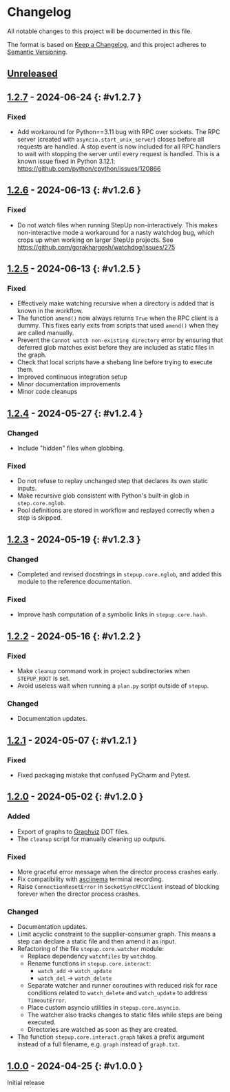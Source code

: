 # Changelog

All notable changes to this project will be documented in this file.

The format is based on [Keep a Changelog](https://keepachangelog.com/en/1.1.0/),
and this project adheres to [Semantic Versioning](https://semver.org/spec/v2.0.0.html).

## [Unreleased]

## [1.2.7] - 2024-06-24 {: #v1.2.7 }

### Fixed

- Add workaround for Python==3.11 bug with RPC over sockets.
  The RPC server (created with `asyncio.start_unix_server`) closes before all requests are handled.
  A stop event is now included for all RPC handlers
  to wait with stopping the server until every request is handled.
  This is a known issue fixed in Python 3.12.1:
  https://github.com/python/cpython/issues/120866


## [1.2.6] - 2024-06-13 {: #v1.2.6 }

### Fixed

- Do not watch files when running StepUp non-interactively.
  This makes non-interactive mode a workaround for a nasty watchdog bug,
  which crops up when working on larger StepUp projects.
  See https://github.com/gorakhargosh/watchdog/issues/275


## [1.2.5] - 2024-06-13 {: #v1.2.5 }

### Fixed

- Effectively make watching recursive when a directory is added that is known in the workflow.
- The function `amend()` now always returns `True` when the RPC client is a dummy.
  This fixes early exits from scripts that used `amend()` when they are called manually.
- Prevent the `Cannot watch non-existing directory` error by ensuring that deferred glob matches
  exist before they are included as static files in the graph.
- Check that local scripts have a shebang line before trying to execute them.
- Improved continuous integration setup
- Minor documentation improvements
- Minor code cleanups


## [1.2.4] - 2024-05-27 {: #v1.2.4 }

### Changed

- Include "hidden" files when globbing.

### Fixed

- Do not refuse to replay unchanged step that declares its own static inputs.
- Make recursive glob consistent with Python's built-in glob in `step.core.nglob`.
- Pool definitions are stored in workflow and replayed correctly when a step is skipped.


## [1.2.3] - 2024-05-19 {: #v1.2.3 }

### Changed

- Completed and revised docstrings in `stepup.core.nglob`,
  and added this module to the reference documentation.

### Fixed

- Improve hash computation of a symbolic links in `stepup.core.hash`.


## [1.2.2] - 2024-05-16 {: #v1.2.2 }

### Fixed

- Make `cleanup` command work in project subdirectories when `STEPUP_ROOT` is set.
- Avoid useless wait when running a `plan.py` script outside of `stepup`.

### Changed

- Documentation updates.


## [1.2.1] - 2024-05-07 {: #v1.2.1 }

### Fixed

- Fixed packaging mistake that confused PyCharm and Pytest.


## [1.2.0] - 2024-05-02 {: #v1.2.0 }

### Added

- Export of graphs to [Graphviz](https://graphviz.org/) DOT files.
- The `cleanup` script for manually cleaning up outputs.

### Fixed

- More graceful error message when the director process crashes early.
- Fix compatibility with [asciinema](https://asciinema.org) terminal recording.
- Raise `ConnectionResetError` in `SocketSyncRPCClient` instead of blocking forever when
  the director process crashes.

### Changed

- Documentation updates.
- Limit acyclic constraint to the supplier-consumer graph.
  This means a step can declare a static file and then amend it as input.
- Refactoring of the file `stepup.core.watcher` module:
    - Replace dependency `watchfiles` by `watchdog`.
    - Rename functions in `stepup.core.interact`:
        - `watch_add` -> `watch_update`
        - `watch_del` -> `watch_delete`
    - Separate watcher and runner coroutines with reduced risk for race conditions related to
      `watch_delete` and `watch_update` to address `TimeoutError`.
    - Place custom asyncio utilities in `stepup.core.asyncio`.
    - The watcher also tracks changes to static files while steps are being executed.
    - Directories are watched as soon as they are created.
- The function `stepup.core.interact.graph` takes a prefix argument instead of a full filename,
  e.g. `graph` instead of `graph.txt`.


## [1.0.0] - 2024-04-25 {: #v1.0.0 }

Initial release


[Unreleased]: https://github.com/reproducible-reporting/stepup-core
[1.2.7]: https://github.com/reproducible-reporting/stepup-core/releases/tag/v1.2.7
[1.2.6]: https://github.com/reproducible-reporting/stepup-core/releases/tag/v1.2.6
[1.2.5]: https://github.com/reproducible-reporting/stepup-core/releases/tag/v1.2.5
[1.2.4]: https://github.com/reproducible-reporting/stepup-core/releases/tag/v1.2.4
[1.2.3]: https://github.com/reproducible-reporting/stepup-core/releases/tag/v1.2.3
[1.2.2]: https://github.com/reproducible-reporting/stepup-core/releases/tag/v1.2.2
[1.2.1]: https://github.com/reproducible-reporting/stepup-core/releases/tag/v1.2.1
[1.2.0]: https://github.com/reproducible-reporting/stepup-core/releases/tag/v1.2.0
[1.0.0]: https://github.com/reproducible-reporting/stepup-core/releases/tag/v1.0.0
